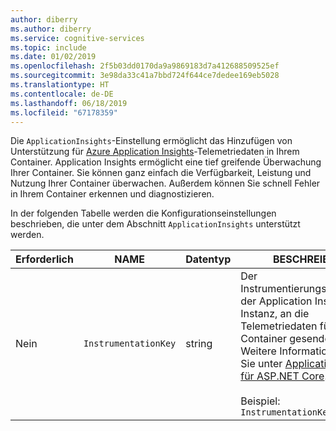 ```yaml
---
author: diberry
ms.author: diberry
ms.service: cognitive-services
ms.topic: include
ms.date: 01/02/2019
ms.openlocfilehash: 2f5b03dd0170da9a9869183d7a412688509525ef
ms.sourcegitcommit: 3e98da33c41a7bbd724f644ce7dedee169eb5028
ms.translationtype: HT
ms.contentlocale: de-DE
ms.lasthandoff: 06/18/2019
ms.locfileid: "67178359"
---
```

Die `ApplicationInsights`-Einstellung ermöglicht das Hinzufügen von Unterstützung für [Azure Application Insights](https://docs.microsoft.com/azure/application-insights)-Telemetriedaten in Ihrem Container. Application Insights ermöglicht eine tief greifende Überwachung Ihrer Container. Sie können ganz einfach die Verfügbarkeit, Leistung und Nutzung Ihrer Container überwachen. Außerdem können Sie schnell Fehler in Ihrem Container erkennen und diagnostizieren.

In der folgenden Tabelle werden die Konfigurationseinstellungen beschrieben, die unter dem Abschnitt `ApplicationInsights` unterstützt werden.

|Erforderlich| NAME | Datentyp | BESCHREIBUNG |
|--|------|-----------|-------------|
|Nein| `InstrumentationKey` | string | Der Instrumentierungsschlüssel der Application Insights-Instanz, an die Telemetriedaten für den Container gesendet werden. Weitere Informationen finden Sie unter [Application Insights für ASP.NET Core](https://docs.microsoft.com/azure/application-insights/app-insights-asp-net-core). <br><br>Beispiel:<br>`InstrumentationKey=123456789`|

